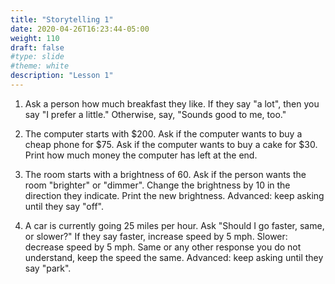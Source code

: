 ```yaml
---
title: "Storytelling 1"
date: 2020-04-26T16:23:44-05:00
weight: 110
draft: false
#type: slide
#theme: white
description: "Lesson 1"
---
```


1. Ask a person how much breakfast they like. If they say "a lot", then you say "I prefer a little." Otherwise, say, "Sounds good to me, too."

2. The computer starts with $200. Ask if the computer wants to buy a cheap phone for $75. Ask if the computer wants to buy a cake for $30. Print how much money the computer has left at the end.

3. The room starts with a brightness of 60. Ask if the person wants the room "brighter" or "dimmer". Change the brightness by 10 in the direction they indicate. Print the new brightness. Advanced: keep asking until they say "off". 

4. A car is currently going 25 miles per hour. Ask "Should I go faster, same, or slower?" If they say faster, increase speed by 5 mph. Slower: decrease speed by 5 mph. Same or any other response you do not understand, keep the speed the same. Advanced: keep asking until they say "park".
